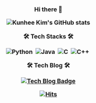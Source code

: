 <h3 align="center">
  
Hi there 👋

![Kunhee Kim's GitHub stats](https://github-readme-stats.vercel.app/api?username=kunheekimdev&show_icons=true&theme=tokyonight)

🛠 Tech Stacks 🛠

![Python](https://img.shields.io/badge/-Python-05122A?style=flat&logo=python)&nbsp;
![Java](https://img.shields.io/badge/-Java-05122A?style=flat&logo=Java&logoColor=FFA518)&nbsp;
![C](https://img.shields.io/badge/-C-05122A?style=flat&logo=C&logoColor=A8B9CC)&nbsp;
![C++](https://img.shields.io/badge/-C++-05122A?style=flat&logo=C%2B%2B&logoColor=00599C)&nbsp;
  
🛠 Tech Blog 🛠
  
[![Tech Blog Badge](http://img.shields.io/badge/-Tech%20blog-black?style=flat-square&logo=github&link=https://kunheekimdev.github.io/)](https://kunheekimdev.github.io/)



[![Hits](https://hits.seeyoufarm.com/api/count/incr/badge.svg?url=https%3A%2F%2Fgithub.com%2Fkunheekimdev&count_bg=%2320CDEF&title_bg=%23555555&icon=&icon_color=%23E7E7E7&title=hits&edge_flat=false)](https://hits.seeyoufarm.com)

</h3>
